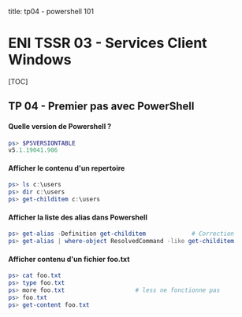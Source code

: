 title: tp04 - powershell 101

# ENI TSSR 03 - Services Client Windows

[TOC]

## TP 04 - Premier pas avec PowerShell
#### Quelle version de Powershell ?

```powershell
ps> $PSVERSIONTABLE
v5.1.19041.906
```

#### Afficher le contenu d'un repertoire

```ps1
ps> ls c:\users
ps> dir c:\users
ps> get-childitem c:\users
```

#### Afficher la liste des alias dans Powershell

```powershell
ps> get-alias -Definition get-childitem             # Correction
ps> get-alias | where-object ResolvedCommand -like get-childitem
```

#### Afficher contenu d'un fichier foo.txt

```powershell
ps> cat foo.txt
ps> type foo.txt
ps> more foo.txt                    # less ne fonctionne pas 
ps> foo.txt
ps> get-content foo.txt
```

<link rel="stylesheet" type="text/css" href=".ressources/css/bootstrap.min.css">
<link rel="stylesheet" type="text/css" href=".ressources/css/style.css">
